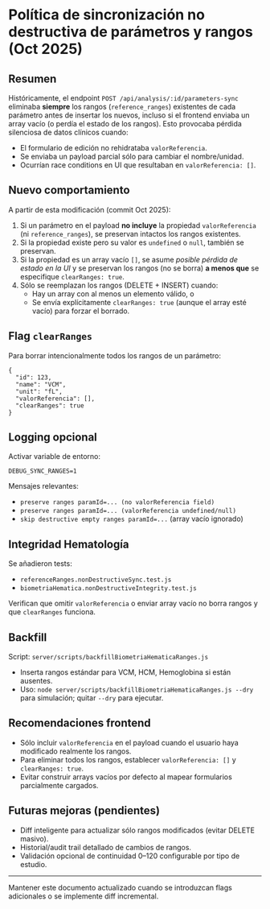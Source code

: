 # Política de sincronización no destructiva de parámetros y rangos (Oct 2025)

## Resumen
Históricamente, el endpoint `POST /api/analysis/:id/parameters-sync` eliminaba **siempre** los rangos (`reference_ranges`) existentes de cada parámetro antes de insertar los nuevos, incluso si el frontend enviaba un array vacío (o perdía el estado de los rangos). Esto provocaba pérdida silenciosa de datos clínicos cuando:

- El formulario de edición no rehidrataba `valorReferencia`.
- Se enviaba un payload parcial sólo para cambiar el nombre/unidad.
- Ocurrían race conditions en UI que resultaban en `valorReferencia: []`.

## Nuevo comportamiento
A partir de esta modificación (commit Oct 2025):

1. Si un parámetro en el payload **no incluye** la propiedad `valorReferencia` (ni `reference_ranges`), se preservan intactos los rangos existentes.
2. Si la propiedad existe pero su valor es `undefined` o `null`, también se preservan.
3. Si la propiedad es un array vacío `[]`, se asume *posible pérdida de estado en la UI* y se preservan los rangos (no se borra) **a menos que** se especifique `clearRanges: true`.
4. Sólo se reemplazan los rangos (DELETE + INSERT) cuando:
   - Hay un array con al menos un elemento válido, o
   - Se envía explícitamente `clearRanges: true` (aunque el array esté vacío) para forzar el borrado.

## Flag `clearRanges`
Para borrar intencionalmente todos los rangos de un parámetro:
```jsonc
{
  "id": 123,
  "name": "VCM",
  "unit": "fL",
  "valorReferencia": [],
  "clearRanges": true
}
```

## Logging opcional
Activar variable de entorno:
```
DEBUG_SYNC_RANGES=1
```
Mensajes relevantes:
- `preserve ranges paramId=... (no valorReferencia field)`
- `preserve ranges paramId=... (valorReferencia undefined/null)`
- `skip destructive empty ranges paramId=...` (array vacío ignorado)

## Integridad Hematología
Se añadieron tests:
- `referenceRanges.nonDestructiveSync.test.js`
- `biometriaHematica.nonDestructiveIntegrity.test.js`

Verifican que omitir `valorReferencia` o enviar array vacío no borra rangos y que `clearRanges` funciona.

## Backfill
Script: `server/scripts/backfillBiometriaHematicaRanges.js`
- Inserta rangos estándar para VCM, HCM, Hemoglobina si están ausentes.
- Uso: `node server/scripts/backfillBiometriaHematicaRanges.js --dry` para simulación; quitar `--dry` para ejecutar.

## Recomendaciones frontend
- Sólo incluir `valorReferencia` en el payload cuando el usuario haya modificado realmente los rangos.
- Para eliminar todos los rangos, establecer `valorReferencia: []` y `clearRanges: true`.
- Evitar construir arrays vacíos por defecto al mapear formularios parcialmente cargados.

## Futuras mejoras (pendientes)
- Diff inteligente para actualizar sólo rangos modificados (evitar DELETE masivo).
- Historial/audit trail detallado de cambios de rangos.
- Validación opcional de continuidad 0–120 configurable por tipo de estudio.

---
Mantener este documento actualizado cuando se introduzcan flags adicionales o se implemente diff incremental.
